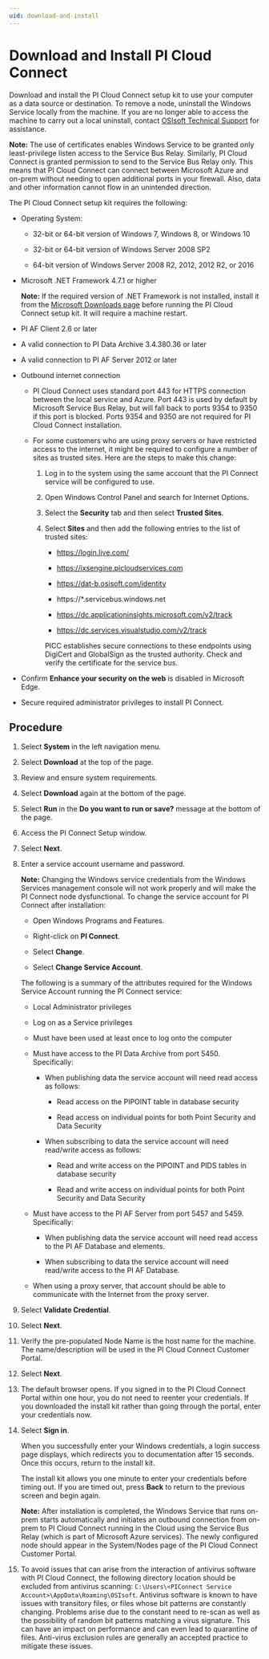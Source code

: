 ```yaml
---
uid: download-and-install
---
```


# Download and Install PI Cloud Connect

Download and install the PI Cloud Connect setup kit to use your computer as a data source or destination. To remove a node, uninstall the Windows Service locally from the machine. If you are no longer able to access the machine to carry out a local uninstall, contact [OSIsoft Technical Support](https://my.osisoft.com/) for assistance.

**Note:** The use of certificates enables Windows Service to be granted only least-privilege listen access to the Service Bus Relay. Similarly, PI Cloud Connect is granted permission to send to the Service Bus Relay only. This means that PI Cloud Connect can connect between Microsoft Azure and on-prem without needing to open additional ports in your firewall. Also, data and other information cannot flow in an unintended direction.

The PI Cloud Connect setup kit requires the following:

- Operating System:

  - 32-bit or 64-bit version of Windows 7, Windows 8, or Windows 10

  - 32-bit or 64-bit version of Windows Server 2008 SP2

  - 64-bit version of Windows Server 2008 R2, 2012, 2012 R2, or 2016

- Microsoft .NET Framework 4.7.1 or higher

  **Note:** If the required version of .NET Framework is not installed, install it from the [Microsoft Downloads page](https://dotnet.microsoft.com/download/dotnet-framework/thank-you/net471-web-installer) before running the PI Cloud Connect setup kit. It will require a machine restart.

- PI AF Client 2.6 or later

- A valid connection to PI Data Archive 3.4.380.36 or later

- A valid connection to PI AF Server 2012 or later

- Outbound internet connection

  - PI Cloud Connect uses standard port 443 for HTTPS connection between the local service and Azure. Port 443 is used by default by Microsoft Service Bus Relay, but will fall back to ports 9354 to 9350 if this port is blocked. Ports 9354 and 9350 are not required for PI Cloud Connect installation.

  - For some customers who are using proxy servers or have restricted access to the internet, it might be required to configure a number of sites as trusted sites. Here are the steps to make this change:

    1. Log in to the system using the same account that the PI Connect service will be configured to use.

    1. Open Windows Control Panel and search for Internet Options.

    1. Select the **Security** tab and then select **Trusted Sites**.

    1. Select **Sites** and then add the following entries to the list of trusted sites:

       - https://login.live.com/

       - https://ixsengine.picloudservices.com

       - https://dat-b.osisoft.com/identity

       - https://*.servicebus.windows.net

       - https://dc.applicationinsights.microsoft.com/v2/track

       - https://dc.services.visualstudio.com/v2/track

       PICC establishes secure connections to these endpoints using DigiCert and GlobalSign as the trusted authority. Check and verify the certificate for the service bus.

- Confirm **Enhance your security on the web** is disabled in Microsoft Edge.

- Secure required administrator privileges to install PI Connect.

## Procedure

1. Select **System** in the left navigation menu.

1. Select **Download** at the top of the page.

1. Review and ensure system requirements.

1. Select **Download** again at the bottom of the page.

1. Select **Run** in the **Do you want to run or save?** message at the bottom of the page.

1. Access the PI Connect Setup window.

1. Select **Next**.

1. Enter a service account username and password.

   **Note:** Changing the Windows service credentials from the Windows Services management console will not work properly and will make the PI Connect node dysfunctional. To change the service account for PI Connect after installation:

   - Open Windows Programs and Features.

   - Right-click on **PI Connect**.

   - Select **Change**.

   - Select **Change Service Account**.

   The following is a summary of the attributes required for the Windows Service Account running the PI Connect service:

   - Local Administrator privileges

   - Log on as a Service privileges

   - Must have been used at least once to log onto the computer

   - Must have access to the PI Data Archive from port 5450. Specifically:

     - When publishing data the service account will need read access as follows:

       - Read access on the PIPOINT table in database security

       - Read access on individual points for both Point Security and Data Security

     - When subscribing to data the service account will need read/write access as follows:

       - Read and write access on the PIPOINT and PIDS tables in database security

       - Read and write access on individual points for both Point Security and Data Security

   - Must have access to the PI AF Server from port 5457 and 5459. Specifically:

     - When publishing data the service account will need read access to the PI AF Database and elements.

     - When subscribing to data the service account will need read/write access to the PI AF Database.

   - When using a proxy server, that account should be able to communicate with the Internet from the proxy server.

1. Select **Validate Credential**.

1. Select **Next**.

1. Verify the pre-populated Node Name is the host name for the machine. The name/description will be used in the PI Cloud Connect Customer Portal.

1. Select **Next**.

1. The default browser opens. If you signed in to the PI Cloud Connect Portal within one hour, you do not need to reenter your credentials. If you downloaded the install kit rather than going through the portal, enter your credentials now.

1. Select **Sign in**.

   When you successfully enter your Windows credentials, a login success page displays, which redirects you to documentation after 15 seconds. Once this occurs, return to the install kit.

   The install kit allows you one minute to enter your credentials before timing out. If you are timed out, press **Back** to return to the previous screen and begin again.

   **Note:** After installation is completed, the Windows Service that runs on-prem starts automatically and initiates an outbound connection from on-prem to PI Cloud Connect running in the Cloud using the Service Bus Relay (which is part of Microsoft Azure services). The newly configured node should appear in the System/Nodes page of the PI Cloud Connect Customer Portal.

1. To avoid issues that can arise from the interaction of antivirus software with PI Cloud Connect, the following directory location should be excluded from antivirus scanning: `C:\Users\<PIConnect Service Account>\AppData\Roaming\OSIsoft`. Antivirus software is known to have issues with transitory files, or files whose bit patterns are constantly changing. Problems arise due to the constant need to re-scan as well as the possibility of random bit patterns matching a virus signature. This can have an impact on performance and can even lead to quarantine of files. Anti-virus exclusion rules are generally an accepted practice to mitigate these issues.

